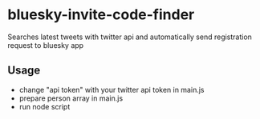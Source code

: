# bluesky-invite-code-finder
Searches latest tweets with twitter api and automatically send registration request to bluesky app

## Usage
- change "api token" with your twitter api token in main.js
- prepare person array in main.js
- run node script
